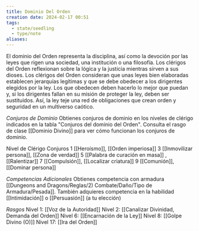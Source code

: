 ```yaml
---
title: Dominio Del Orden
creation date: 2024-02-17 00:51
tags:
  - state/seedling
  - type/note
aliases:
---
```

El dominio del Orden representa la disciplina, así como la devoción por las leyes que rigen una
sociedad, una institución o una filosofía. Los clérigos del Orden reflexionan sobre la lógica y la
justicia mientras sirven a sus dioses.
Los clérigos del Orden consideran que unas leyes bien elaboradas establecen jerarquías legítimas y que se debe obedecer a los dirigentes elegidos por la ley. Los que obedecen deben hacerlo lo mejor que puedan y, si los dirigentes fallan en su misión de proteger la ley, deben ser sustituidos. Así, la ley teje una red de obligaciones que crean orden y seguridad en un multiverso caótico.

*Conjuros de Dominio*
Obtienes conjuros de dominio en los niveles de clérigo indicados en la tabla "Conjuros del dominio
del Orden". Consulta el rasgo de clase [[Dominio Divino]] para ver cómo funcionan los conjuros de dominio.


Nivel de Clérigo            Conjuros
      1                           [[Heroísmo]], [[Orden imperiosa]]
      3                          [[Inmovilizar persona]], [[Zona de verdad]]
      5                          [[Palabra de curación en masa]] , [[Ralentizar]]
      7                          [[Compulsión]], [[Localizar criatura]]
      9                          [[Comunión]], [[Dominar persona]]


*Competencias Adicionales*
Obtienes competencia con armadura [[Dungeons and Dragons/Reglas/2) Combate/Daño/Tipo de Armadura/Pesada]]. También adquieres competencia en la habilidad
[[Intimidación]] o [[Persuasión]] (a tu elección)


*Rasgos*
Nivel 1: [[Voz de la Autoridad]]
Nivel 2: [[Canalizar Divinidad, Demanda del Orden]]
Nivel 6: [[Encarnación de la Ley]]
Nivel 8: [[Golpe Divino (O)]]
Nivel 17: [[Ira del Orden]]
